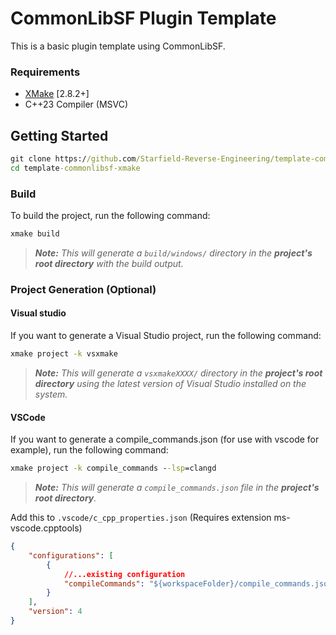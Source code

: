 # CommonLibSF Plugin Template

This is a basic plugin template using CommonLibSF.

### Requirements
* [XMake](https://xmake.io) [2.8.2+]
* C++23 Compiler (MSVC)

## Getting Started
```bat
git clone https://github.com/Starfield-Reverse-Engineering/template-commonlibsf-xmake
cd template-commonlibsf-xmake
```

### Build
To build the project, run the following command:
```bat
xmake build
```

> ***Note:*** *This will generate a `build/windows/` directory in the **project's root directory** with the build output.*

### Project Generation (Optional)

#### Visual studio
If you want to generate a Visual Studio project, run the following command:
```bat
xmake project -k vsxmake
```

> ***Note:*** *This will generate a `vsxmakeXXXX/` directory in the **project's root directory** using the latest version of Visual Studio installed on the system.*

#### VSCode
If you want to generate a compile_commands.json (for use with vscode for example), run the following command:
```bat
xmake project -k compile_commands --lsp=clangd
```

> ***Note:*** *This will generate a `compile_commands.json` file in the **project's root directory**.*

Add this to `.vscode/c_cpp_properties.json` (Requires extension ms-vscode.cpptools)
```json
{
    "configurations": [
        {
            //...existing configuration
            "compileCommands": "${workspaceFolder}/compile_commands.json"
        }
    ],
    "version": 4
}
```
